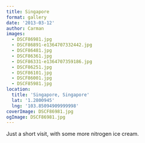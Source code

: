 ```yaml
---
title: Singapore
format: gallery
date: '2013-03-12'
author: Carman
images:
  - DSCF86981.jpg
  - DSCF86891-e1364707332442.jpg
  - DSCF86481.jpg
  - DSCF86361.jpg
  - DSCF86331-e1364707359186.jpg
  - DSCF86251.jpg
  - DSCF86101.jpg
  - DSCF86001.jpg
  - DSCF85981.jpg
location:
  title: 'Singapore, Singapore'
  lat: '1.2800945'
  lng: '103.85094909999998'
coverImage: DSCF86981.jpg
ogImage: DSCF86981.jpg
---
```

Just a short visit, with some more nitrogen ice cream.
